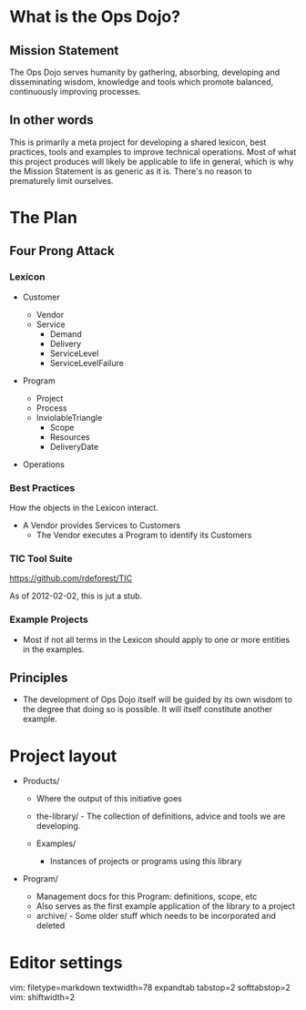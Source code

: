 # What is the Ops Dojo?

## Mission Statement

The Ops Dojo serves humanity by gathering, absorbing, developing and
disseminating wisdom, knowledge and tools which promote balanced, continuously
improving processes.

## In other words

This is primarily a meta project for developing a shared lexicon, best
practices, tools and examples to improve technical operations. Most of what
this project produces will likely be applicable to life in general, which is
why the Mission Statement is as generic as it is. There's no reason to
prematurely limit ourselves.

# The Plan

## Four Prong Attack

### Lexicon

- Customer
  - Vendor
  - Service
    - Demand
    - Delivery
    - ServiceLevel
    - ServiceLevelFailure

- Program
  - Project
  - Process
  - InviolableTriangle
    - Scope
    - Resources
    - DeliveryDate

- Operations

### Best Practices

How the objects in the Lexicon interact.

- A Vendor provides Services to Customers
  - The Vendor executes a Program to identify its Customers

### TIC Tool Suite

https://github.com/rdeforest/TIC

As of 2012-02-02, this is jut a stub.

### Example Projects

- Most if not all terms in the Lexicon should apply to one or more entities in
  the examples.

## Principles

- The development of Ops Dojo itself will be guided by its own wisdom to the
  degree that doing so is possible. It will itself constitute another example.

# Project layout

- Products/
  - Where the output of this initiative goes
  - the-library/ - The collection of definitions, advice and tools we are developing.

  - Examples/
    - Instances of projects or programs using this library

- Program/
  - Management docs for this Program: definitions, scope, etc
  - Also serves as the first example application of the library to a project
  - archive/ - Some older stuff which needs to be incorporated and deleted

# Editor settings

vim: filetype=markdown textwidth=78 expandtab tabstop=2 softtabstop=2
vim: shiftwidth=2
